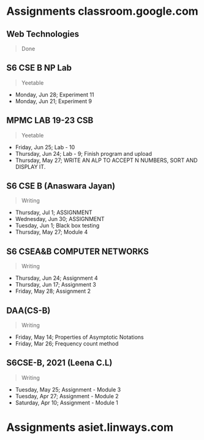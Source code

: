 # Assignments classroom.google.com

## Web Technologies

> Done

## S6 CSE B NP Lab

> Yeetable

- Monday, Jun 28; Experiment 11
- Monday, Jun 21; Experiment 9

## MPMC LAB 19-23 CSB

> Yeetable

- Friday, Jun 25; Lab - 10
- Thursday, Jun 24; Lab - 9; Finish program and upload
- Thursday, May 27; WRITE AN ALP TO ACCEPT N NUMBERS, SORT AND DISPLAY IT.

## S6 CSE B (Anaswara Jayan)

> Writing

- Thursday, Jul 1; ASSIGNMENT
- Wednesday, Jun 30; ASSIGNMENT
- Tuesday, Jun 1; Black box testing
- Thursday, May 27; Module 4

## S6 CSEA&B COMPUTER NETWORKS

> Writing

- Thursday, Jun 24; Assignment 4
- Thursday, Jun 17; Assignment 3
- Friday, May 28; Assignment 2

## DAA(CS-B)

> Writing

- Friday, May 14; Properties of Asymptotic Notations
- Friday, Mar 26; Frequency count method

## S6CSE-B, 2021 (Leena C.L)

> Writing

- Tuesday, May 25; Assignment - Module 3
- Tuesday, Apr 27; Assignment - Module 2
- Saturday, Apr 10; Assignment - Module 1

# Assignments asiet.linways.com

